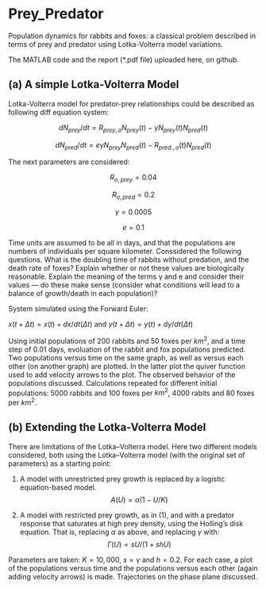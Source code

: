 # Prey_Predator
Population dynamics for rabbits and foxes: a classical problem described in terms of prey and predator using Lotka-Volterra model variations.

The MATLAB code and the report (*.pdf file) uploaded here, on github.

## (a) A simple Lotka-Volterra Model

Lotka-Volterra model for predator-prey relationships could be described as following diff equation system:


$$dN_{prey}/dt = R_{prey,o}N_{prey}(t) - γN_{prey}(t)N_{pred}(t)$$

$$dN_{pred}/dt = eγN_{prey}N_{pred}(t) - R_{pred.,o}(t)N_{pred}(t)$$

The next parameters are considered:

$$R_{o,prey}=0.04$$

$$R_{o,pred}=0.2$$

$$γ = 0.0005$$

$$e = 0.1$$

Time units are assumed to be all in days, and that the populations are numbers of individuals per square kilometer. Conssidered the following questions. What is the doubling time of rabbits without predation, and the death rate of foxes? Explain whether or not these values are biologically reasonable. Explain the meaning of the terms γ and e and consider their values — do these make sense (consider what conditions will lead to a balance of growth/death in each population)? 

System simulated using the Forward Euler:

$x(t+Δt)=x(t)+dx/dt(Δt)$  and  $y(t+Δt)=y(t)+dy/dt(Δt)$

  Using initial populations of 200 rabbits and 50 foxes per $km^2$, and a time step of 0.01 days, evoluation of the rabbit and fox populations predicted. Two populations versus time on the same graph, as well as versus each other (on another graph) are plotted. In the latter plot the quiver function used to add velocity arrows to the plot. The observed behavior of the populations discussed.
  Calculations repeated for different initial populations: 5000 rabbits and 100 foxes per $km^2$, 4000 rabits and 80 foxes per $km^2$.

## (b) Extending the Lotka-Volterra Model

There are limitations of the Lotka–Volterra model. Here two different models considered, both using the Lotka–Volterra
model (with the original set of parameters) as a starting point:

1. A model with unrestricted prey growth is replaced by a logistic equation-based model.
$$A(U) = α(1-U/K)$$

2.  A model with restricted prey growth, as in (1), and with a predator response that saturates at high prey density, using the Holling’s disk equation. That is, replacing $α$ as above, and replacing $γ$ with:
$$Γ(U) = sU/(1+shU)$$

 Parameters are taken: $K = 10, 000$, $s = γ$ and $h = 0.2$. 
  For each case, a plot of the populations versus time and the populations versus each other (again adding velocity arrows) is made. Trajectories on the phase plane discussed.

